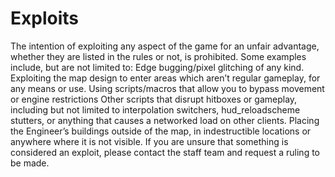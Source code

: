 # Exploits
The intention of exploiting any aspect of the game for an unfair advantage, whether they are listed in the rules or not, is prohibited.
Some examples include, but are not limited to:
Edge bugging/pixel glitching of any kind.
Exploiting the map design to enter areas which aren’t regular gameplay, for any means or use.
Using scripts/macros that allow you to bypass movement or engine restrictions
Other scripts that disrupt hitboxes or gameplay, including but not limited to interpolation switchers, hud_reloadscheme stutters, or anything that causes a networked load on other clients.
Placing the Engineer’s buildings outside of the map, in indestructible locations or anywhere where it is not visible.
If you are unsure that something is considered an exploit, please contact the staff team and request a ruling to be made.